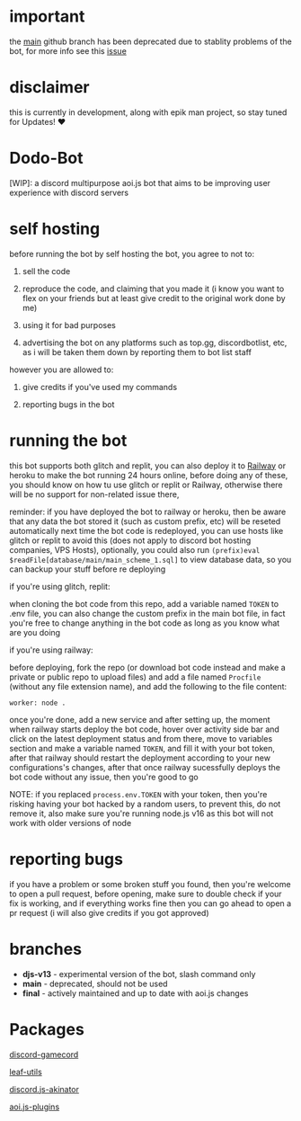 # important
the [main](https://github.com/DodoGames7/Dodo-Bot/tree/main) github branch has been deprecated due to stablity problems of the bot, for more info see this [issue](https://github.com/DodoGames7/Dodo-Bot/issues/3)

# disclaimer
this is currently in development, along with epik man project, so stay tuned for Updates! ❤

# Dodo-Bot
[WIP]: a discord multipurpose aoi.js bot that aims to be improving user experience with discord servers

# self hosting
before running the bot by self hosting the bot, you agree to not to:

1. sell the code

2. reproduce the code, and claiming that you made it (i know you want to flex on your friends but at least give credit to the original work done by me)

3. using it for bad purposes

4. advertising the bot on any platforms such as top.gg, discordbotlist, etc, as i will be taken them down by reporting them to bot list staff

however you are allowed to:

1. give credits if you've used my commands

2. reporting bugs in the bot


# running the bot
this bot supports both glitch and replit, you can also deploy it to [Railway](https://railway.app) or heroku to make the bot running 24 hours online, before doing any of these, you should know on how tu use glitch or replit or Railway, otherwise there will be no support for non-related issue there,

reminder: if you have deployed the bot to railway or heroku, then be aware that any data the bot stored it (such as custom prefix, etc) will be reseted automatically next time the bot code is redeployed, you can use hosts like glitch or replit to avoid this (does not apply to discord bot hosting companies, VPS Hosts), optionally, you could also run `(prefix)eval $readFile[database/main/main_scheme_1.sql]` to view database data, so you can backup your stuff before re deploying

if you're using glitch, replit:

when cloning the bot code from this repo, add a variable named `TOKEN` to .env file, you can also change the custom prefix in the main bot file, in fact you're free to change anything in the bot code as long as you know what are you doing

if you're using railway:

before deploying, fork the repo (or download bot code instead and make a private or public repo to upload files) and add a file named `Procfile` (without any file extension name), and add the following to the file content:
```
worker: node .
```
once you're done, add a new service and after setting up, the moment when railway starts deploy the bot code, hover over activity side bar and click on the latest deployment status and from there, move to variables section and make a variable named `TOKEN`, and fill it with your bot token, after that railway should restart the deployment according to your new configurations's changes, after that once railway sucessfully deploys the bot code without any issue, then you're good to go

NOTE: if you replaced `process.env.TOKEN` with your token, then you're risking having your bot hacked by a random users, to prevent this, do not remove it, also make sure you're running node.js v16 as this bot will not work with older versions of node

# reporting bugs
if you have a problem or some broken stuff you found, then you're welcome to open a pull request, before opening, make sure to double check if your fix is working, and if everything works fine then you can go ahead to open a pr request (i will also give credits if you got approved)

# branches
* **djs-v13** - experimental version of the bot, slash command only
* **main** - deprecated, should not be used
* **final** - actively maintained and up to date with aoi.js changes

# Packages

[discord-gamecord](https://www.npmjs.com/package/discord-gamecord)

[leaf-utils](https://www.npmjs.com/package/leaf-utils)

[discord.js-akinator](https://www.npmjs.com/package/discord.js-akinator)

[aoi.js-plugins](https://www.npmjs.com/package/aoi.js-plugins)


